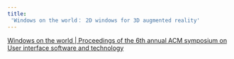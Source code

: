 ```yaml
---
title:
 'Windows on the world： 2D windows for 3D augmented reality'
---
```


[Windows on the world | Proceedings of the 6th annual ACM symposium on User interface software and technology](https://dl.acm.org/doi/10.1145/168642.168657)


